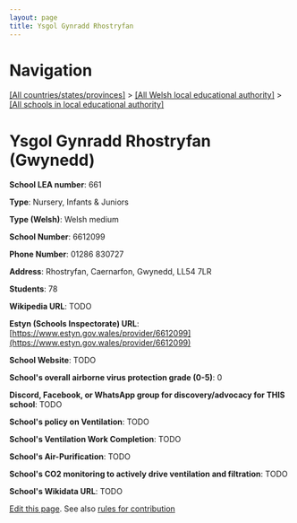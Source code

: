 ```yaml
---
layout: page
title: Ysgol Gynradd Rhostryfan
---
```

# Navigation

[[All countries/states/provinces]](../../..) > [[All Welsh local educational authority]](../..) > [[All schools in local educational authority]](..)

# Ysgol Gynradd Rhostryfan (Gwynedd)

**School LEA number**: 661

**Type**: Nursery, Infants & Juniors

**Type (Welsh)**: Welsh medium

**School Number**: 6612099

**Phone Number**: 01286 830727

**Address**: Rhostryfan, Caernarfon, Gwynedd, LL54 7LR

**Students**: 78

**Wikipedia URL**: TODO

**Estyn (Schools Inspectorate) URL**: [https://www.estyn.gov.wales/provider/6612099](https://www.estyn.gov.wales/provider/6612099)

**School Website**: TODO

**School's overall airborne virus protection grade (0-5)**: 0

**Discord, Facebook, or WhatsApp group for discovery/advocacy for THIS school**: TODO

**School's policy on Ventilation**: TODO

**School's Ventilation Work Completion**: TODO

**School's Air-Purification**: TODO

**School's CO2 monitoring to actively drive ventilation and filtration**: TODO

**School's Wikidata URL**: TODO




[Edit this page](https://github.com/VentilationProject/Wales/edit/prif/./Gwynedd/Ysgol_Gynradd_Rhostryfan.md). See also [rules for contribution](../../../contribution-rules/)